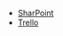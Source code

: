 * [SharPoint](https://knightsucfedu39751.sharepoint.com/sites/SeniorDesignGroup)
* [Trello](https://trello.com/group8photocontest)
